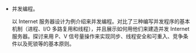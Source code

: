 - 并发编程。
  
  以 Internet 服务器设计为例介绍来并发编程。对比了三种编写并发程序的基本机制（进程、I/O 多路复用和线程），并且展示如何用他们来建造并发 Internet 服务器。探讨来用 P、V 信号量操作来实现同步、线程安全和可重入、竞争条件以及死锁等的基本原则。